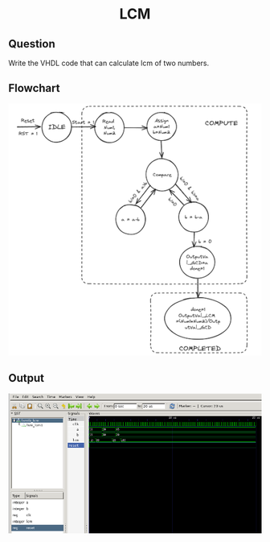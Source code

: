 <div align = 'Center'>
<h1> LCM </h1>
</div>

## Question
Write the VHDL code that can calculate lcm of two numbers.

## Flowchart
<div align = 'center'>
<img src = 'lcmfc.png'>
</div>

## Output
![fulladder_tb](/lcm/lcm.png)